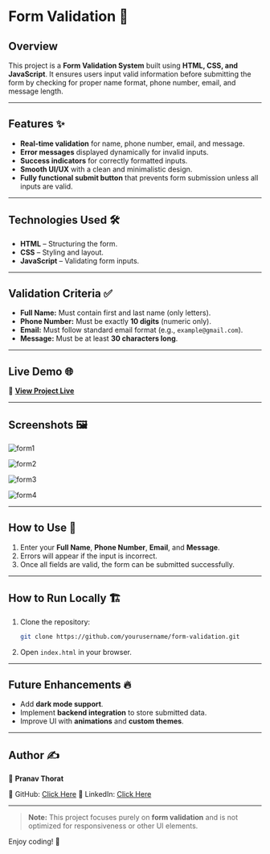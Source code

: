 # Form Validation 🚀

## Overview
This project is a **Form Validation System** built using **HTML, CSS, and JavaScript**. It ensures users input valid information before submitting the form by checking for proper name format, phone number, email, and message length.

---

## Features ✨
- **Real-time validation** for name, phone number, email, and message.
- **Error messages** displayed dynamically for invalid inputs.
- **Success indicators** for correctly formatted inputs.
- **Smooth UI/UX** with a clean and minimalistic design.
- **Fully functional submit button** that prevents form submission unless all inputs are valid.

---

## Technologies Used 🛠️
- **HTML** – Structuring the form.
- **CSS** – Styling and layout.
- **JavaScript** – Validating form inputs.

---

## Validation Criteria ✅
- **Full Name:** Must contain first and last name (only letters).
- **Phone Number:** Must be exactly **10 digits** (numeric only).
- **Email:** Must follow standard email format (e.g., `example@gmail.com`).
- **Message:** Must be at least **30 characters long**.

---

## Live Demo 🌐
🔗 **[View Project Live](https://form-validation-ten-pied.vercel.app/)**

---

## Screenshots 🖼️
![form1](https://github.com/user-attachments/assets/94110b92-b076-4942-bbb0-2530c36afdb4)

![form2](https://github.com/user-attachments/assets/3a6733a6-d8d9-41fc-9c55-c6c7b97d456a)

![form3](https://github.com/user-attachments/assets/28491158-fad8-4f5e-8852-7a94dbcc6804)

![form4](https://github.com/user-attachments/assets/00ab77a4-cb85-4b92-81ec-7c2f84b877c3)

---

## How to Use 📌
1. Enter your **Full Name**, **Phone Number**, **Email**, and **Message**.
2. Errors will appear if the input is incorrect.
3. Once all fields are valid, the form can be submitted successfully.

---

## How to Run Locally 🏗️
1. Clone the repository:
   ```bash
   git clone https://github.com/yourusername/form-validation.git
   ```
2. Open `index.html` in your browser.

---

## Future Enhancements 🔥
- Add **dark mode support**.
- Implement **backend integration** to store submitted data.
- Improve UI with **animations** and **custom themes**.

---

## Author ✍️
👤 **Pranav Thorat**

🐙 GitHub: [Click Here](https://github.com/PranavThorat1432)
📢 LinkedIn: [Click Here](https://www.linkedin.com/in/curiouspranavthorat/)

---
> **Note:** This project focuses purely on **form validation** and is not optimized for responsiveness or other UI elements.

Enjoy coding! 🚀

